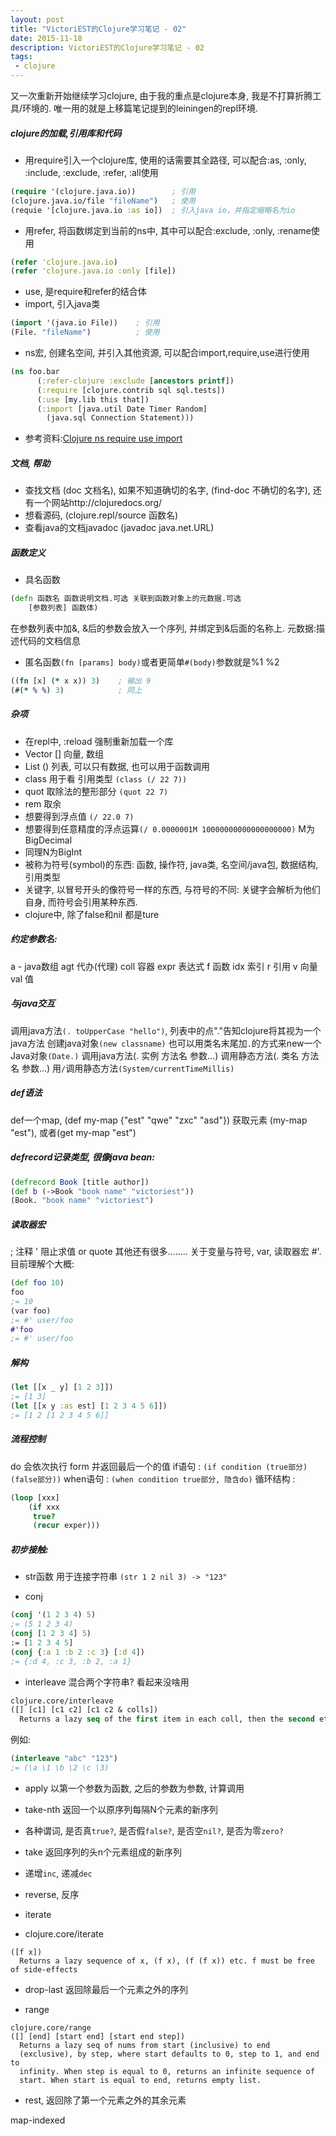 ```yaml
---
layout: post
title: "VictoriEST的Clojure学习笔记 - 02"
date: 2015-11-18
description: VictoriEST的Clojure学习笔记 - 02
tags:
 - clojure
---
```


又一次重新开始继续学习clojure, 由于我的重点是clojure本身, 我是不打算折腾工具/环境的. 唯一用的就是上移篇笔记提到的leiningen的repl环境.

##### clojure的加载,引用库和代码
- 用require引入一个clojure库, 使用的话需要其全路径, 可以配合:as, :only, :include, :exclude, :refer, :all使用
```clojure
(require '(clojure.java.io))		; 引用
(clojure.java.io/file "fileName")	; 使用
(requie '[clojure.java.io :as io])	; 引入java io，并指定缩略名为io
```
- 用refer, 将函数绑定到当前的ns中, 其中可以配合:exclude, :only, :rename使用
```clojure
(refer 'clojure.java.io)
(refer 'clojure.java.io :only [file])
```
- use, 是require和refer的结合体
- import, 引入java类
```clojure
(import '(java.io File))	; 引用
(File. "fileName")			; 使用
```
- ns宏, 创建名空间, 并引入其他资源, 可以配合import,require,use进行使用
```clojure
(ns foo.bar
      (:refer-clojure :exclude [ancestors printf])
      (:require [clojure.contrib sql sql.tests])
      (:use [my.lib this that])
      (:import [java.util Date Timer Random]
        (java.sql Connection Statement)))
```
- 参考资料:[Clojure ns require use import](http://ju.outofmemory.cn/entry/143769)

##### 文档, 帮助
- 查找文档 (doc 文档名), 如果不知道确切的名字, (find-doc 不确切的名字), 还有一个网站http://clojuredocs.org/
- 想看源码, (clojure.repl/source 函数名)
- 查看java的文档javadoc (javadoc java.net.URL)

##### 函数定义
- 具名函数
```clojure
(defn 函数名 函数说明文档.可选 关联到函数对象上的元数据.可选
	[参数列表] 函数体)
```
在参数列表中加&, &后的参数会放入一个序列, 并绑定到&后面的名称上.
元数据:描述代码的文档信息

- 匿名函数`(fn [params] body)`或者更简单`#(body)`参数就是%1 %2
```clojure
((fn [x] (* x x)) 3)	; 输出 9
(#(* % %) 3)			; 同上
```

##### 杂项
- 在repl中, :reload 强制重新加载一个库
- Vector [] 向量, 数组
- List () 列表, 可以只有数据, 也可以用于函数调用
- class 用于看 引用类型 `(class (/ 22 7))`
- quot 取除法的整形部分 `(quot 22 7)`
- rem 取余
- 想要得到浮点值 `(/ 22.0 7)`
- 想要得到任意精度的浮点运算`(/ 0.0000001M 10000000000000000000)` M为BigDecimal
- 同理N为BigInt
- 被称为符号(symbol)的东西: 函数, 操作符, java类, 名空间/java包, 数据结构, 引用类型
- 关键字, 以冒号开头的像符号一样的东西, 与符号的不同: 关键字会解析为他们自身, 而符号会引用某种东西.
- clojure中, 除了false和nil 都是ture

##### 约定参数名:
a - java数组
agt 代办(代理)
coll 容器
expr 表达式
f 函数
idx 索引
r 引用
v 向量
val 值

##### 与java交互
调用java方法`(. toUpperCase "hello")`, 列表中的点"."告知clojure将其视为一个java方法
创建java对象`(new classname)`
也可以用类名末尾加`.`的方式来new一个Java对象`(Date.)`
调用java方法(. 实例 方法名 参数...)
调用静态方法(. 类名 方法名 参数...)
用`/`调用静态方法`(System/currentTimeMillis)`

##### def语法
def一个map, (def my-map {"est" "qwe" "zxc" "asd"})
获取元素 (my-map "est"), 或者(get my-map "est")

##### defrecord记录类型, 很像java bean:
```clojure
(defrecord Book [title author])
(def b (->Book "book name" "victoriest"))
(Book. "book name" "victoriest")
```

##### 读取器宏
; 注释
' 阻止求值 or quote
其他还有很多........
关于变量与符号, var, 读取器宏 #'. 目前理解个大概:
```clojure
(def foo 10)
foo
;= 10
(var foo)
;= #' user/foo
#'foo
;= #' user/foo
```

##### 解构
```clojure
(let [[x _ y] [1 2 3]])
;= [1 3]
(let [[x y :as est] [1 2 3 4 5 6]])
;= [1 2 [1 2 3 4 5 6]]
```

##### 流程控制
do 会依次执行 form 并返回最后一个的值
if语句 : `(if condition (true部分) (false部分))`
when语句 : `(when condition true部分, 隐含do)`
循环结构 :
```clojure
(loop [xxx]
	(if xxx
	 true?
	 (recur exper)))
```

##### 初步接触:

- str函数 用于连接字符串
`(str 1 2 nil 3) -> "123"`

- conj
```clojure
(conj '(1 2 3 4) 5)
;= (5 1 2 3 4)
(conj [1 2 3 4] 5)
:= [1 2 3 4 5]
(conj {:a 1 :b 2 :c 3} [:d 4])
;= {:d 4, :c 3, :b 2, :a 1}
```

- interleave 混合两个字符串?  看起来没啥用
```clojure
clojure.core/interleave
([] [c1] [c1 c2] [c1 c2 & colls])
  Returns a lazy seq of the first item in each coll, then the second etc.
```
例如:
```clojure
(interleave "abc" "123")
;= (\a \1 \b \2 \c \3)
```

- apply
以第一个参数为函数, 之后的参数为参数, 计算调用

- take-nth
返回一个以原序列每隔N个元素的新序列

- 各种谓词, 是否真`true?`, 是否假`false?`, 是否空`nil?`, 是否为零`zero?`

- take
返回序列的头n个元素组成的新序列

- 递增`inc`, 递减`dec`

- reverse, 反序

- iterate
- clojure.core/iterate
```
([f x])
  Returns a lazy sequence of x, (f x), (f (f x)) etc. f must be free of side-effects
```

- drop-last 返回除最后一个元素之外的序列

- range
```
clojure.core/range
([] [end] [start end] [start end step])
  Returns a lazy seq of nums from start (inclusive) to end
  (exclusive), by step, where start defaults to 0, step to 1, and end to
  infinity. When step is equal to 0, returns an infinite sequence of
  start. When start is equal to end, returns empty list.
```

- rest, 返回除了第一个元素之外的其余元素

map-indexed

